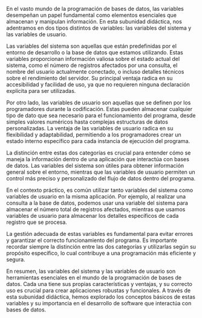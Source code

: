 En el vasto mundo de la programación de bases de datos, las variables desempeñan un papel fundamental como elementos esenciales que almacenan y manipulan información. En esta subunidad didáctica, nos adentramos en dos tipos distintos de variables: las variables del sistema y las variables de usuario.

Las variables del sistema son aquellas que están predefinidas por el entorno de desarrollo o la base de datos que estamos utilizando. Estas variables proporcionan información valiosa sobre el estado actual del sistema, como el número de registros afectados por una consulta, el nombre del usuario actualmente conectado, o incluso detalles técnicos sobre el rendimiento del servidor. Su principal ventaja radica en su accesibilidad y facilidad de uso, ya que no requieren ninguna declaración explícita para ser utilizadas.

Por otro lado, las variables de usuario son aquellas que se definen por los programadores durante la codificación. Estas pueden almacenar cualquier tipo de dato que sea necesario para el funcionamiento del programa, desde simples valores numéricos hasta complejas estructuras de datos personalizadas. La ventaja de las variables de usuario radica en su flexibilidad y adaptabilidad, permitiendo a los programadores crear un estado interno específico para cada instancia de ejecución del programa.

La distinción entre estas dos categorías es crucial para entender cómo se maneja la información dentro de una aplicación que interactúa con bases de datos. Las variables del sistema son útiles para obtener información general sobre el entorno, mientras que las variables de usuario permiten un control más preciso y personalizado del flujo de datos dentro del programa.

En el contexto práctico, es común utilizar tanto variables del sistema como variables de usuario en la misma aplicación. Por ejemplo, al realizar una consulta a la base de datos, podemos usar una variable del sistema para almacenar el número total de registros afectados, mientras que usamos variables de usuario para almacenar los detalles específicos de cada registro que se procesa.

La gestión adecuada de estas variables es fundamental para evitar errores y garantizar el correcto funcionamiento del programa. Es importante recordar siempre la distinción entre las dos categorías y utilizarlas según su propósito específico, lo cual contribuye a una programación más eficiente y segura.

En resumen, las variables del sistema y las variables de usuario son herramientas esenciales en el mundo de la programación de bases de datos. Cada una tiene sus propias características y ventajas, y su correcto uso es crucial para crear aplicaciones robustas y funcionales. A través de esta subunidad didáctica, hemos explorado los conceptos básicos de estas variables y su importancia en el desarrollo de software que interactúa con bases de datos.
